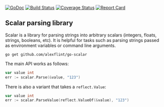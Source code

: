 [![GoDoc](https://godoc.org/github.com/alexflint/go-scalar?status.svg)](https://godoc.org/github.com/alexflint/go-scalar)
[![Build Status](https://travis-ci.org/alexflint/go-scalar.svg?branch=master)](https://travis-ci.org/alexflint/go-scalar)
[![Coverage Status](https://coveralls.io/repos/alexflint/go-scalar/badge.svg?branch=master&service=github)](https://coveralls.io/github/alexflint/go-scalar?branch=master)
[![Report Card](https://goreportcard.com/badge/github.com/alexflint/go-scalar)](https://goreportcard.com/badge/github.com/alexflint/go-scalar)

## Scalar parsing library

Scalar is a library for parsing strings into arbitrary scalars (integers,
floats, strings, booleans, etc). It is helpful for tasks such as parsing
strings passed as environment variables or command line arguments.

```shell
go get github.com/alexflint/go-scalar
```

The main API works as follows:

```go
var value int
err := scalar.Parse(&value, "123")
```

There is also a variant that takes a `reflect.Value`:

```go
var value int
err := scalar.ParseValue(reflect.ValueOf(&value), "123")
```
